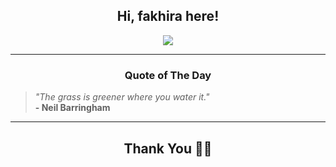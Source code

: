 <h2 align="center"> Hi, fakhira here!</h2>

<p align="center">
<a href="https://github.com/fakhiralkda" alt="github streak"><img src="https://dvst-streak.herokuapp.com/?user=fakhiralkda&theme=tokyonight&fire=DD472C"></a>
</p>

<hr>
<h3 align="center">Quote of The Day</h3>
<p align="center">
<blockquote>
<i>"The grass is greener where you water it."</i>
<br>
<b>- Neil Barringham</b>
</blockquote>
</p>


<hr>
<h2 align="center">Thank You 🙏🏼</h2>
